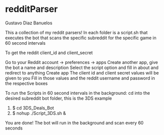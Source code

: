 # redditParser
Gustavo Diaz Banuelos

This a collection of my reddit parsers!
In each folder is a script.sh that executes the bot that scans
the specific subreddit for the specific game in 60 second intervals

To get the reddit client_id and client_secret

Go to your Reddit account -> preferences -> apps
Create another app, give the bot a name and description
Select the script option and fill in about and redirect to anything
Create app
The client id and client secret values will be given to you
Fill in those values and the reddit username and password in the respective boxes

To run the Scripts in 60 second intervals in the background:
cd into the desired subreddit bot folder, this is the 3DS example

1. $ cd 3DS_Deals_Bot
2. $ nohup ./Script_3DS.sh &

You are done! The bot will run in the background and scan every 60 seconds
